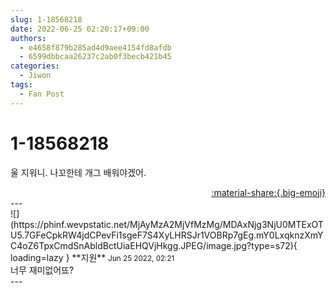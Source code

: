 ```yaml
---
slug: 1-18568218
date: 2022-06-25 02:20:17+09:00
authors:
  - e4658f879b285ad4d9aee4154fd8afdb
  - 6599dbbcaa26237c2ab0f3becb421b45
categories:
  - Jiwon
tags:
  - Fan Post
---
```


# 1-18568218

<div class="post-container" markdown="1">
<div class="content-container md-sidebar__scrollwrap" markdown="1">

울 지워니. 나꼬한테 개그 배워야겠어.

</div>
</div>

<div style="text-align: right;" markdown="1">
<a href="https://weverse.io/fromis9/fanpost/1-18568218" style="text-align: right;">:material-share:{.big-emoji}</a>
</div>
---

<div class="comments-container md-sidebar__scrollwrap" markdown="1">
<div class="comment" markdown="1">
<div class='id-container' markdown="1">
![](https://phinf.wevpstatic.net/MjAyMzA2MjVfMzMg/MDAxNjg3NjU0MTExOTU5.7GFeCpkRW4jdCPevFi1sgeF7S4XyLHRSJr1VOBRp7gEg.mY0LxqknzXmYC4oZ6TpxCmdSnAbldBctUiaEHQVjHkgg.JPEG/image.jpg?type=s72){ loading=lazy }
**<span class="artist">지원</span>** <small>Jun 25 2022, 02:21</small><br>
</div>
<div class='comment-body' markdown="1">
너무 재미없어뚀?
</div>
</div>
</div>
---
